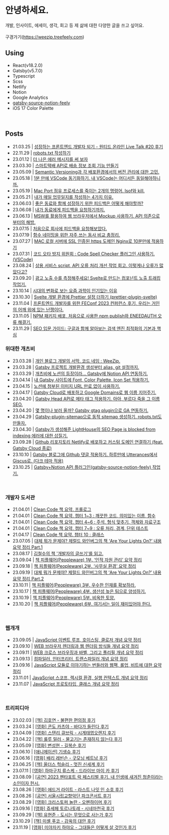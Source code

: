 # 안녕하세요.
개발, 인사이트, 에세이, 생각, 회고 등 제 삶에 대한 다양한 글을 쓰고 싶어요.  
<br/> 구경가기(https://weezip.treefeely.com) <br/>

## Using

- React(v18.2.0)
- Gatsby(v5.7.0)
- Typescript
- Scss
- Netlify
- Notion
- Google Analytics
- [gatsby-source-notion-feely](https://github.com/dearlsh94/gatsby-source-notion-feely)
- iOS 17 Color Palette
<br/>

## Posts
- 21.03.25 | [성장하는 프론트엔드 개발자 되기 - 원티드 온라인 Live Talk #20 후기](https://weezip.treefeely.com/post/review-wanted-live-talk-20)<br/>
- 22.11.29 | [robots.txt 작성하기](https://weezip.treefeely.com/post/create-robots)<br/>
- 23.01.12 | [더 나은 에러 메시지를 써 보자](https://weezip.treefeely.com/post/better-error-message)<br/>
- 23.03.30 | [스마트택배 API로 배송 정보 조회 기능 만들기](https://weezip.treefeely.com/post/use-sweettracker-api-for-delivery-information)<br/>
- 23.05.09 | [Semantic Versioning과 각 배포환경에서의 버전 관리에 대한 고민.](https://weezip.treefeely.com/post/think-semantic-versioning)<br/>
- 23.05.18 | [1분 만에 VSCode 동기화하기. 내 VSCode는 어디서든 동일해야하니까.](https://weezip.treefeely.com/post/how-to-sync-vscode-setting)<br/>
- 23.05.19 | [Mac Port 점유 프로세스를 죽이는 2개의 명령어. lsof와 kill.](https://weezip.treefeely.com/post/mac-port-kill)<br/>
- 23.05.21 | [내가 매일 업무일지를 작성하는 4가지 이유.](https://weezip.treefeely.com/post/4reasons-why-journal-daily)<br/>
- 23.06.03 | [좋은 동료와 함께 성장하기 위한 피드백은 어떻게 해야할까?](https://weezip.treefeely.com/post/how-to-feedback)<br/>
- 23.06.08 | [내가 동료에게 피드백을 요청하기까지.](https://weezip.treefeely.com/post/until-asked-coworker-for-feedback)<br/>
- 23.06.13 | [MSW를 활용하여 웹 브라우저에서 Mockup 사용하기. API 의존으로부터의 해방.](https://weezip.treefeely.com/post/use-msw-lib-mockup)<br/>
- 23.07.15 | [처음으로 회사에 피드백을 요청해보았다.](https://weezip.treefeely.com/post/review-asked-coworker-for-feedback)<br/>
- 23.07.19 | [함수 네이밍을 위한 자주 쓰는 동사 비교 총정리.](https://weezip.treefeely.com/post/verb-comparisions-for-function-naming)<br/>
- 23.07.27 | [MAC 로컬 서버에 SSL 인증된 https 도메인 Nginx로 10분만에 적용하기](https://weezip.treefeely.com/post/nginx-local-https-ssl)<br/>
- 23.07.31 | [코드 오타 방지 위원회 : Code Spell Checker 플러그인 사용하기. (VSCode)](https://weezip.treefeely.com/post/vscode-code-spell-checker)<br/>
- 23.08.24 | [상용 서비스 script, API 오류 처리 개선 작업 회고. 이렇게나 오류가 많았다고?](https://weezip.treefeely.com/post/improved-error-handling)<br/>
- 23.09.20 | [광고 노출 수를 측정해주세요! Svelte로 만드는 컴포넌트 노출 트래킹 작업기.](https://weezip.treefeely.com/post/svelte-viewport-tracker-component)<br/>
- 23.10.14 | [시대의 변화로 보는 요즘 과학이 인기있는 이유](https://weezip.treefeely.com/post/why-science-is-popular)<br/>
- 23.10.30 | [Svelte 개발 환경에 Prettier 설정 더하기 (prettier-plugin-svelte)](https://weezip.treefeely.com/post/svelte-prettier-setting)<br/>
- 23.11.04 | [프론트엔드 개발자를 위한 FEConf 2023 컨퍼런스 후기, 우리는 거인의 어깨 위에 있는 난쟁이다.](https://weezip.treefeely.com/post/feconf-2023-conference-review)<br/>
- 23.11.05 | [NPM 패키지 배포, 처음으로 사용한 npm publish와 ENEEDAUTH 오류 해결기.](https://weezip.treefeely.com/post/how-to-npm-package-publish-fix-eneedauth-error)<br/>
- 23.11.29 | [SEO 입문 가이드: 구글과 함께 알아보는 검색 엔진 최적화의 기본과 핵심  ](https://weezip.treefeely.com/post/beginners-guide-to-seo-with-google)<br/>


### 위대한 개츠비

- 23.03.28 | [개인 블로그 개발의 서막. 코드 네임 : WeeZip.](https://weezip.treefeely.com/post/weezip-start)<br/>
- 23.03.28 | [Gatsby 프로젝트 개발환경 생성부터 alias, git 설정까지.](https://weezip.treefeely.com/post/weezip-set)<br/>
- 23.03.29 | [개츠비에 노션의 등장이라… Gatsby에 Notion API 연동하기.](https://weezip.treefeely.com/post/weezip-link-notion)<br/>
- 23.04.14 | [내 Gatsby 사이트에 Font, Color Palette, Icon Set 적용하기.](https://weezip.treefeely.com/post/weezip-design-set)<br/>
- 23.04.15 | [노션에 첨부된 이미지 URL 만료 없이 사용하기.](https://weezip.treefeely.com/post/weezip-use-notion-image)<br/>
- 23.04.17 | [Gatsby Cloud로 배포하고 Google Domains로 웹 이름 지어주기.](https://weezip.treefeely.com/post/weezip-google-domains)<br/>
- 23.04.20 | [Gatsby Head API로 메타 태그 적용하기. 아아, 부르다 죽을 그 이름 SEO.](https://weezip.treefeely.com/post/weezip-meta-tags)<br/>
- 23.04.20 | [몇 명이나 보러 올까? Gatsby gtag plugin으로 GA 연동하기.](https://weezip.treefeely.com/post/post/weezip-link-ga)<br/>
- 23.04.29 | [Gatsby-plugin-sitemap으로 동적 sitemap 생성하기. robots.txt도 만들자.](https://weezip.treefeely.com/post/weezip-create-sitemap-robots)<br/>
- 23.04.30 | [Gatsby가 생성해준 LightHouse의 SEO Page is blocked from indexing 에러에 대한 삽질기.](https://weezip.treefeely.com/post/weezip-gatsby-lighthouse-seo)<br/>
- 23.09.28 | [Github 리포지토리 Netlify로 배포하고 커스텀 도메인 연결하기 (feat. Gatsby Cloud 종료)](https://weezip.treefeely.com/post/weezip-netlify-deploy)<br/>
- 23.10.10 | [Gatsby 블로그에 Github 댓글 적용하기. 하루만에 Utterances에서 Giscus로. (다크 테마 적용)](https://weezip.treefeely.com/post/weezip-giscus-github-comments)<br/>
- 23.10.25 | [Gatsby+Notion API 플러그인(gatsby-source-notion-feely) 작업기.](https://weezip.treefeely.com/post/develop-gatsby-source-notion-feely)<br/>
<br/>

### 개발자 도서관

- 21.04.01 | [Clean Code 책 요약. 프롤로그](https://weezip.treefeely.com/post/clean-code-prologue)<br/>
- 21.04.01 | [Clean Code 책 요약. 챕터 1~3 : 깨끗한 코드, 의미있는 이름, 함수](https://weezip.treefeely.com/post/clean-code-chapter-1-2-3)<br/>
- 21.04.01 | [Clean Code 책 요약. 챕터 4~6 : 주석, 형식 맞추기, 객체와 자료구조](https://weezip.treefeely.com/post/clean-code-chapter-4-5-6)<br/>
- 21.04.01 | [Clean Code 책 요약. 챕터 7~9 : 오류 처리, 경계, 단위 테스트](https://weezip.treefeely.com/post/clean-code-chapter-7-8-9)<br/>
- 21.04.17 | [Clean Code 책 요약. 챕터 10 : 클래스](https://weezip.treefeely.com/post/clean-code-chapter-10)<br/>
- 23.07.05 | [대체 뭐가 문제야? 제럴드 와인버그의 책 ‘Are Your Lights On?’ 내용 요약 정리 Part.1](https://weezip.treefeely.com/post/are-your-lights-on-part-1)<br/>
- 23.08.17 | [김철수의 책 '개발자의 글쓰기'를 읽고.](https://weezip.treefeely.com/post/programmers-writing-review)<br/>
- 23.09.04 | [책 피플웨어(Peopleware) 1부. ‘인적 자원 관리’ 요약 정리](https://weezip.treefeely.com/post/peopleware-1-managing-the-human-resource)<br/>
- 23.09.18 | [책 피플웨어(Peopleware) 2부. ‘사무실 환경’ 요약 정리](https://weezip.treefeely.com/post/peopleware-2-the-office-environment)<br/>
- 23.09.19 | [대체 뭐가 문제야? 제럴드 와인버그의 책 ‘Are Your Lights On?’ 내용 요약 정리 Part.2](https://weezip.treefeely.com/post/are-your-lights-on-part-2)<br/>
- 23.10.11 | [책 피플웨어(Peopleware) 3부. 우수한 인재를 확보하라.](https://weezip.treefeely.com/post/peopleware-3-the-right-people)<br/>
- 23.10.17 | [책 피플웨어(Peopleware) 4부. 생산성 높은 팀으로 양성하기.](https://weezip.treefeely.com/post/peopleware-4-growing-productive-teams)<br/>
- 23.10.19 | [책 피플웨어(Peopleware) 5부. 비옥한 토양.](https://weezip.treefeely.com/post/peopleware-5-fertile-soil)<br/>
- 23.10.20 | [책 피플웨어(Peopleware) 6부. 여기서는 일이 재미있어야 한다.](https://weezip.treefeely.com/post/peopleware-6-fun-to-work-here)<br/>
<br/>

### 웹개개

- 23.09.05 | [JavaScript 이벤트 루프, 호이스팅, 클로저 개념 요약 정리](https://weezip.treefeely.com/post/javascript-eventloop-hoisting-closure)<br/>
- 23.09.10 | [WEB 브라우저 렌더링과 웹 렌더링 방식들 개념 요약 정리](https://weezip.treefeely.com/post/browser-rendering-web-rendering)<br/>
- 23.09.11 | [WEB 크로스 브라우징과 바벨, 그리고 폴리필 개념 요약 정리](https://weezip.treefeely.com/post/cross-browsing-babel-polyfill)<br/>
- 23.09.13 | [컴파일러, 인터프리터, 트랜스파일러 개념 요약 정리](https://weezip.treefeely.com/post/compiler-Interpreter-transpiler)<br/>
- 23.09.16 | [JavaScript 모듈로 이야기하는 번들러와 웹팩, 롤업, 비트에 대한 요약 정리](https://weezip.treefeely.com/post/module-bundler-webpack-rollup-vite)<br/>
- 23.11.01 | [JavaScript 스코프, 렉시컬 환경, 실행 컨텍스트 개념 요약 정리](https://weezip.treefeely.com/post/javascript-scope-and-lexical-environment-and-execution-context)<br/>
- 23.11.07 | [JavaScript 프로토타입, 클래스 개념 요약 정리](https://weezip.treefeely.com/post/javascript-prototype-class)<br/>
<br/>

### 트리피디아

- 23.02.03 | [[책] 김호연 - 불편한 편의점 후기](https://weezip.treefeely.com/post/review-uncomfortable-convenience)<br/>
- 23.03.24 | [[영화] 콘도 카츠야 - 바다가 들린다 후기](https://weezip.treefeely.com/post/review-the-ocean-waves/)<br/>
- 23.04.09 | [[영화] 스탠리 큐브릭 - 시계태엽오렌지 후기](https://weezip.treefeely.com/post/review-a-clockwork-orange)<br/>
- 23.04.22 | [[책] 룰루 밀러 - 물고기는 존재하지 않는다 후기](https://weezip.treefeely.com/post/review-why-fish-dont-exist)<br/>
- 23.05.09 | [[영화] 변성현 - 길복순 후기](https://weezip.treefeely.com/post/review-kill-boksoon)<br/>
- 23.06.10 | [[애니메이션] 기생슈 후기](https://weezip.treefeely.com/post/review-parasyte)<br/>
- 23.06.16 | [[영화] 배리 레빈슨 - 굿모닝 베트남 후기](https://weezip.treefeely.com/post/review-good-morning-vietnam)<br/>
- 23.06.25 | [[책] 올더스 헉슬리 - 멋진 신세계 후기](https://weezip.treefeely.com/post/review-brave-new-world)<br/>
- 23.07.11 | [[영화] 하마구치 류스케 - 드라이브 마이 카 후기](https://weezip.treefeely.com/post/review-drive-my-car)<br/>
- 23.08.09 | [[공연] 2023 펜타포트 락 페스티벌 후기. 내 인생에 새겨진 청춘이라는 소인이자 헌시.](https://weezip.treefeely.com/post/2023-pentaport-rock-festival-review)<br/>
- 23.08.26 | [[영화] 에드거 라이트 - 라스트 나잇 인 소호 후기](https://weezip.treefeely.com/post/last-night-in-soho-review)<br/>
- 23.08.26 | [[공연] 서울시립교향악단 파크콘서트 후기](https://weezip.treefeely.com/post/SPO-park-concert-review)<br/>
- 23.08.29 | [[영화] 크리스토퍼 놀란 - 오펜하이머 후기](https://weezip.treefeely.com/post/oppenheimer-review)<br/>
- 23.09.16 | [[영화] 쥬세페 토르나토레 - 시네마천국 후기](https://weezip.treefeely.com/post/cinema-paradiso-review)<br/>
- 23.09.29 | [[책] 유현준 - 도시는 무엇으로 사는가 후기](https://weezip.treefeely.com/post/what-do-cities-live-for-review)<br/>
- 23.10.29 | [[책] 미셸 푸코 - 감옥의 대안 후기](https://weezip.treefeely.com/post/review-alternatives-a-la-prison)<br/>
- 23.11.19 | [[영화] 미야자키 하야오 - 그대들은 어떻게 살 것인가 후기](https://weezip.treefeely.com/post/review-the-boy-and-the-heron)<br/>
<br/>